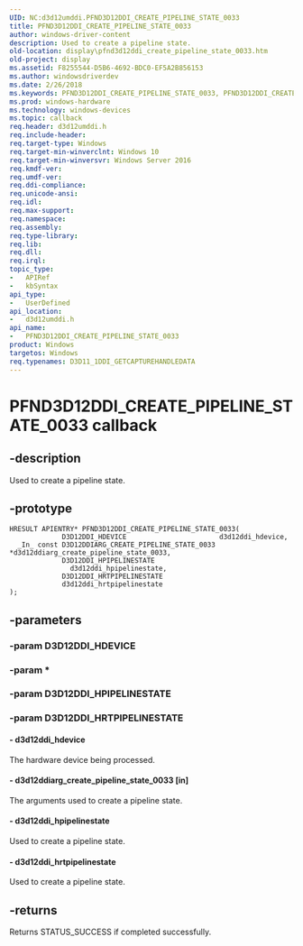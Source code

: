 ```yaml
---
UID: NC:d3d12umddi.PFND3D12DDI_CREATE_PIPELINE_STATE_0033
title: PFND3D12DDI_CREATE_PIPELINE_STATE_0033
author: windows-driver-content
description: Used to create a pipeline state.
old-location: display\pfnd3d12ddi_create_pipeline_state_0033.htm
old-project: display
ms.assetid: F8255544-D5B6-4692-BDC0-EF5A2B856153
ms.author: windowsdriverdev
ms.date: 2/26/2018
ms.keywords: PFND3D12DDI_CREATE_PIPELINE_STATE_0033, PFND3D12DDI_CREATE_PIPELINE_STATE_0033 entry point [Display Devices], d3d12umddi/PFND3D12DDI_CREATE_PIPELINE_STATE_0033, display.pfnd3d12ddi_create_pipeline_state_0033
ms.prod: windows-hardware
ms.technology: windows-devices
ms.topic: callback
req.header: d3d12umddi.h
req.include-header: 
req.target-type: Windows
req.target-min-winverclnt: Windows 10
req.target-min-winversvr: Windows Server 2016
req.kmdf-ver: 
req.umdf-ver: 
req.ddi-compliance: 
req.unicode-ansi: 
req.idl: 
req.max-support: 
req.namespace: 
req.assembly: 
req.type-library: 
req.lib: 
req.dll: 
req.irql: 
topic_type:
-	APIRef
-	kbSyntax
api_type:
-	UserDefined
api_location:
-	d3d12umddi.h
api_name:
-	PFND3D12DDI_CREATE_PIPELINE_STATE_0033
product: Windows
targetos: Windows
req.typenames: D3D11_1DDI_GETCAPTUREHANDLEDATA
---
```


# PFND3D12DDI_CREATE_PIPELINE_STATE_0033 callback


## -description


Used to create a pipeline state.


## -prototype


````
HRESULT APIENTRY* PFND3D12DDI_CREATE_PIPELINE_STATE_0033(
             D3D12DDI_HDEVICE                       d3d12ddi_hdevice,
  _In_ const D3D12DDIARG_CREATE_PIPELINE_STATE_0033 *d3d12ddiarg_create_pipeline_state_0033,
             D3D12DDI_HPIPELINESTATE                d3d12ddi_hpipelinestate,
             D3D12DDI_HRTPIPELINESTATE              d3d12ddi_hrtpipelinestate
);
````


## -parameters




### -param D3D12DDI_HDEVICE


### -param *


### -param D3D12DDI_HPIPELINESTATE


### -param D3D12DDI_HRTPIPELINESTATE








#### - d3d12ddi_hdevice

The hardware device being processed.


#### - d3d12ddiarg_create_pipeline_state_0033 [in]

The arguments used to create a pipeline state.


#### - d3d12ddi_hpipelinestate

Used to create a pipeline state.


#### - d3d12ddi_hrtpipelinestate

Used to create a pipeline state.


## -returns



Returns STATUS_SUCCESS if completed successfully.



